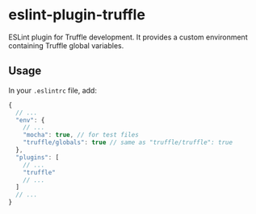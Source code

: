 # eslint-plugin-truffle

ESLint plugin for Truffle development. It provides a custom environment containing Truffle global variables.

## Usage

In your `.eslintrc` file, add:

```javascript
{
  // ...
  "env": {
    // ...
    "mocha": true, // for test files
    "truffle/globals": true // same as "truffle/truffle": true
  },
  "plugins": [
    // ...
    "truffle"
    // ...
  ]
  // ...
}
```

